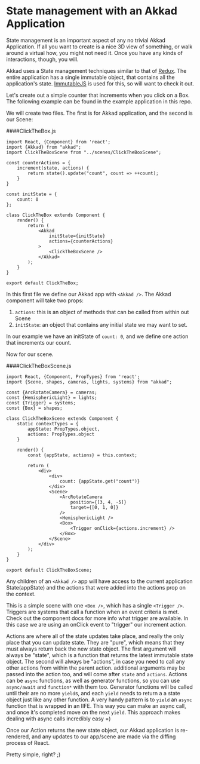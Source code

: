 State management with an Akkad Application
==========================================


State management is an important aspect of any no trivial Akkad Application. If all you want to create is a nice 3D view of something, or walk around a virtual how, you might not need it. Once you have any kinds of interactions, though, you will.

Akkad uses a State management techniques similar to that of [Redux](https://github.com/rackt/redux). The entire application has a single immutable object, that contains all the application's state. [ImmutableJS](https://facebook.github.io/immutable-js/) is used for this, so will want to check it out.

Let's create out a simple counter that increments when you click on a Box. The following example can be found in the example application in this repo.

We will create two files. The first is for Akkad application, and the second is our Scene:


####ClickTheBox.js

```
import React, {Component} from 'react';
import {Akkad} from "akkad";
import ClickTheBoxScene from "../scenes/ClickTheBoxScene";

const counterActions = {
    increment(state, actions) {
        return state().update("count", count => ++count);
    }
}

const initState = {
    count: 0
};

class ClickTheBox extends Component {
    render() {
        return (
            <Akkad
                initState={initState}
                actions={counterActions}
            >
                <ClickTheBoxScene />
            </Akkad>
        );
    }
}

export default ClickTheBox;
```

In this first file we define our Akkad app with `<Akkad />`. The Akkad component will take two props:

1) `actions`: this is an object of methods that can be called from within out Scene
2) `initState`: an object that contains any initial state we may want to set.

In our example we have an initState of `count: 0`, and we define one action that increments our count.

Now for our scene.

####ClickTheBoxScene.js
```
import React, {Component, PropTypes} from 'react';
import {Scene, shapes, cameras, lights, systems} from "akkad";

const {ArcRotateCamera} = cameras;
const {HemisphericLight} = lights;
const {Trigger} = systems;
const {Box} = shapes;

class ClickTheBoxScene extends Component {
    static contextTypes = {
        appState: PropTypes.object,
        actions: PropTypes.object
    }

    render() {
        const {appState, actions} = this.context;

        return (
            <div>
                <div>
                    count: {appState.get("count")}
                </div>
                <Scene>
                    <ArcRotateCamera
                        position={[3, 4, -5]}
                        target={[0, 1, 0]}
                    />
                    <HemisphericLight />
                    <Box>
                        <Trigger onClick={actions.increment} />
                    </Box>
                </Scene>
            </div>
        );
    }
}

export default ClickTheBoxScene;
```

Any children of an `<Akkad />` app will have access to the current application State(appState) and the actions that were added into the actions prop on the context.

This is a simple scene with one `<Box />`, which has a single `<Trigger />`. Triggers are systems that call a function when an event criteria is met. Check out the component docs for more info what trigger are available. In this case we are using an onClick event to "trigger" our increment action.

Actions are where all of the state updates take place, and really the only place that you can update state. They are "pure", which means that they must always return back the new state object. The first argument will always be "state", which is a function that returns the latest immutable state object. The second will always be "actions", in case you need to call any other actions from within the parent action. additional arguments may be passed into the action too, and will come after `state` and `actions`. Actions can be `async` functions, as well as generator functions,  so you can use `async/await` and `function*` with them too. Generator functions will be called until their are no more `yield`s, and each `yield` needs to return a a state object just like any other function. A very handy pattern is to `yield` an `async` function that is wrapped in an IIFE. This way you can make an async call, and once it's completed move on the next `yield`.  This approach makes dealing with async calls incredibly easy =)

Once our Action returns the new state object, our Akkad application is re-rendered, and any updates to our app/scene are made via the diffing process of React.

Pretty simple, right? ;)
